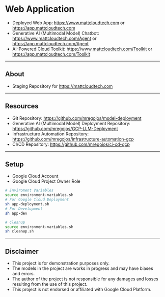 # Web Application

* Deployed Web App: https://www.mattcloudtech.com or https://app.mattcloudtech.com
* Generative AI (Multimodal Model) Chatbot: https://www.mattcloudtech.com/Agent or https://app.mattcloudtech.com/Agent
* AI-Powered Cloud Toolkit: https://www.mattcloudtech.com/Toolkit or https://app.mattcloudtech.com/Toolkit

---
## About
* Staging Repository for https://mattcloudtech.com

---
## Resources
* Git Repository: https://github.com/mregojos/model-deployment
* Generative AI (Multimodal Model) Deployment Repository: https://github.com/mregojos/GCP-LLM-Deployment
* Infrastructure Automation Repository: https://github.com/mregojos/infrastructure-automation-gcp
* CI/CD Repository: https://github.com/mregojos/ci-cd-gcp

---
## Setup 
* Google Cloud Account
* Google Cloud Project Owner Role

```sh
# Enviroment Variables
source environment-variables.sh
# For Google Cloud Deployment
sh app-deployment.sh 
# For Development
sh app-dev 

# Cleanup
source environment-variables.sh
sh cleanup.sh
```

---
## Disclaimer
* This project is for demonstration purposes only.
* The models in the project are works in progress and may have biases and errors.
* The author of the project is not responsible for any damages and losses resulting from the use of this project.
* This project is not endorsed or affiliated with Google Cloud Platform.